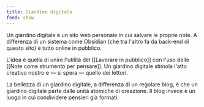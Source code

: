 ```yaml
---
title: Giardino digitale
feed: show
---
```


Un giardino digitale è un sito web personale in cui salvare le proprie note. A differenza di un sistema come Obsidian (che tra l'altro fa da back-end di questo sito) è tutto online in pubblico. 

L'idea è quella di unire l'utilità del [[Lavorare in pubblico]] con l'uso delle [[Note come strumento per pensare]]. Un giardino digitale stimola l'atto creativo nostro e — si spera — quello dei lettori. 

La bellezza di un giardino digitale, a differenza di un regolare blog, è che un giardino digitale parte dalle unità atomiche di creazione. Il blog invece è un luogo in cui condividere pensieri già formati. 